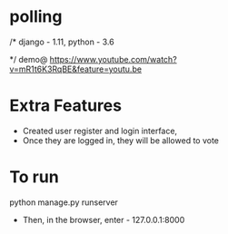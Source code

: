 # polling
/*
django - 1.11, 
python - 3.6

*/
demo@ https://www.youtube.com/watch?v=mR1t6K3RqBE&feature=youtu.be

# Extra Features
- Created user register and login interface,
- Once they are logged in, they will be allowed to vote

# To run
python manage.py runserver
- Then, in the browser, enter - 127.0.0.1:8000
